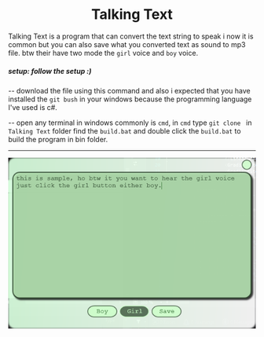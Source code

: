 <h1 align="center">Talking Text</h1>

Talking Text is a program that can convert the text string to speak i now it is common but you can also save what you converted text as sound to mp3 file. btw their have two mode the `girl` voice and `boy` voice.  



##### setup: follow the setup :)

-- download the file using this command and also i expected that you have installed the `git bush` in your windows because the programming language I've used is c#. 

-- open any terminal in windows commonly is `cmd`, in `cmd` type `git clone ` in `Talking Text` folder find the  `build.bat` and double click the `build.bat` to build the program in bin folder.



------

<img src="screenshot.png" />







